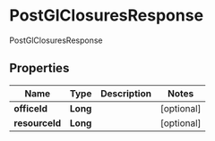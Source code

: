 

# PostGlClosuresResponse

PostGlClosuresResponse

## Properties

| Name | Type | Description | Notes |
|------------ | ------------- | ------------- | -------------|
|**officeId** | **Long** |  |  [optional] |
|**resourceId** | **Long** |  |  [optional] |



